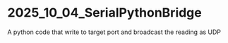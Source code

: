# 2025_10_04_SerialPythonBridge
A python code that write to target port and broadcast the reading as UDP
